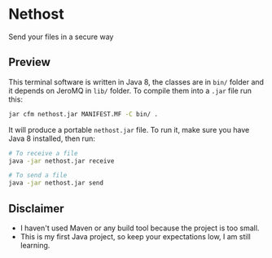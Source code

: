 # Nethost

Send your files in a secure way

## Preview

This terminal software is written in Java 8, the classes are in `bin/` folder and it depends on JeroMQ in `lib/` folder.
To compile them into a `.jar` file run this:
```bash
jar cfm nethost.jar MANIFEST.MF -C bin/ .
```
It will produce a portable `nethost.jar` file.
To run it, make sure you have Java 8 installed, then run:
```bash
# To receive a file
java -jar nethost.jar receive

# To send a file
java -jar nethost.jar send
```

## Disclaimer
- I haven't used Maven or any build tool because the project is too small.
- This is my first Java project, so keep your expectations low, I am still learning.
